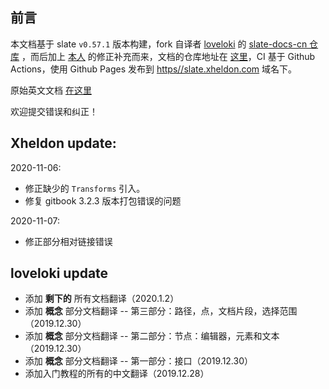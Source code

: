 ## 前言

本文档基于 slate `v0.57.1` 版本构建，fork 自译者 [loveloki](https://github.com/loveloki) 的 [slate-docs-cn 仓库](https://github.com/loveloki/slate-docs-cn) ，而后加上 [本人](https://github.com/Xheldon) 的修正补充而来，文档的仓库地址在 [这里](https://github.com/Xheldon/slate-docs-cn)，CI 基于 Github Actions，使用 Github Pages 发布到 [https//slate.xheldon.com](https//slate.xheldon.com) 域名下。

原始英文文档 [在这里](https://github.com/ianstormtaylor/slate/tree/master/docs)

欢迎提交错误和纠正！

## Xheldon update:

2020-11-06:

* 修正缺少的 `Transforms` 引入。
* 修复 gitbook 3.2.3 版本打包错误的问题

2020-11-07:

* 修正部分相对链接错误

## loveloki update
- 添加 **剩下的** 所有文档翻译（2020.1.2）
- 添加 **概念** 部分文档翻译 -- 第三部分：路径，点，文档片段，选择范围（2019.12.30）
- 添加 **概念** 部分文档翻译 -- 第二部分：节点：编辑器，元素和文本（2019.12.30）
- 添加 **概念** 部分文档翻译 -- 第一部分：接口（2019.12.30）
- 添加入门教程的所有的中文翻译（2019.12.28）
